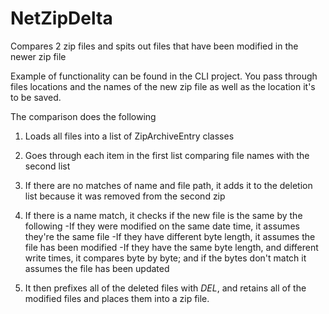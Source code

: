 # NetZipDelta
Compares 2 zip files and spits out files that have been modified in the newer zip file

Example of functionality can be found in the CLI project. You pass through files locations and the names of the new zip file as well as the location it's to be saved.

The comparison does the following
  1. Loads all files into a list of ZipArchiveEntry classes
  2. Goes through each item in the first list comparing file names with the second list
  3. If there are no matches of name and file path, it adds it to the deletion list because it was removed from the second zip
  4. If there is a name match, it checks if the new file is the same by the following
      -If they were modified on the same date time, it assumes they're the same file
      -If they have different byte length, it assumes the file has been modified
      -If they have the same byte length, and different write times, it compares byte by byte; and if the bytes don't match it assumes the file has been updated
      
 5. It then prefixes all of the deleted files with _DEL_, and retains all of the modified files and places them into a zip file.
